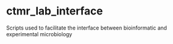 # ctmr_lab_interface
Scripts used to facilitate the interface between bioinformatic and experimental microbiology
